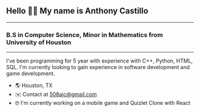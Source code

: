 ## Hello 👋🏽 My name is Anthony Castillo
---
### B.S in Computer Science, Minor in Mathematics from University of Houston
---
I've been programming for 5 year with   experience with C++, Python, HTML, SQL. I'm currently looking to gain experience in software development and game development.
- 🌎 Houston, TX
- ✉️ Contact at 508ajc@gmail.com
- 🤓 I'm currently working on a mobile game and Quizlet Clone with React